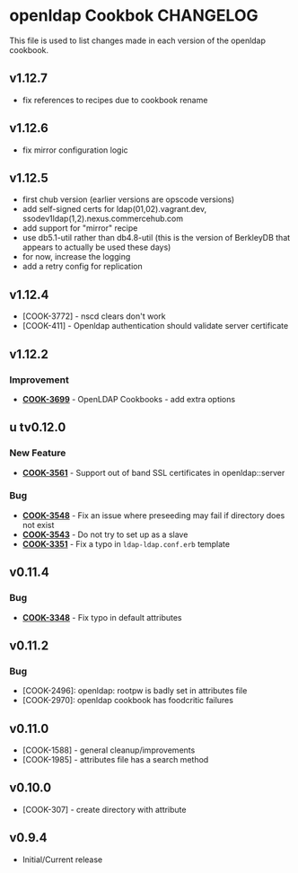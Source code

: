 openldap Cookbok CHANGELOG
==========================
This file is used to list changes made in each version of the openldap cookbook.

v1.12.7
-------
- fix references to recipes due to cookbook rename

v1.12.6
-------
- fix mirror configuration logic

v1.12.5
-------
- first chub version (earlier versions are opscode versions)
- add self-signed certs for ldap(01,02).vagrant.dev, ssodev1ldap(1,2).nexus.commercehub.com
- add support for "mirror" recipe
- use db5.1-util rather than db4.8-util (this is the version of BerkleyDB that appears to actually be used these days)
- for now, increase the logging
- add a retry config for replication

v1.12.4
-------

- [COOK-3772] - nscd clears don't work
- [COOK-411]  - Openldap authentication should validate server certificate


v1.12.2
-------
### Improvement
- **[COOK-3699](https://tickets.opscode.com/browse/COOK-3699)** - OpenLDAP Cookbooks - add extra options


u tv0.12.0
-------
### New Feature
- **[COOK-3561](https://tickets.opscode.com/browse/COOK-3561)** - Support out of band SSL certificates in openldap::server

### Bug
- **[COOK-3548](https://tickets.opscode.com/browse/COOK-3548)** - Fix an issue where preseeding may fail if directory does not exist
- **[COOK-3543](https://tickets.opscode.com/browse/COOK-3543)** - Do not try to set up as a slave
- **[COOK-3351](https://tickets.opscode.com/browse/COOK-3351)** - Fix a typo in `ldap-ldap.conf.erb` template


v0.11.4
-------
### Bug
- **[COOK-3348](https://tickets.opscode.com/browse/COOK-3348)** - Fix typo in default attributes

v0.11.2
-------
### Bug
- [COOK-2496]: openldap: rootpw is badly set in attributes file
- [COOK-2970]: openldap cookbook has foodcritic failures

v0.11.0
-------
- [COOK-1588] - general cleanup/improvements
- [COOK-1985] - attributes file has a search method

v0.10.0
-------
- [COOK-307] - create directory with attribute

v0.9.4
-------
- Initial/Current release
